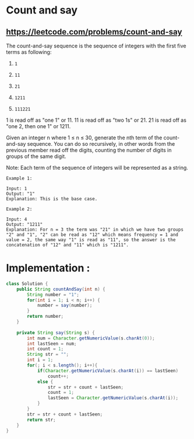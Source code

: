 # Count and say
## https://leetcode.com/problems/count-and-say

The count-and-say sequence is the sequence of integers with the first five terms as following:

1.     1
2.     11
3.     21
4.     1211
5.     111221

1 is read off as "one 1" or 11.
11 is read off as "two 1s" or 21.
21 is read off as "one 2, then one 1" or 1211.

Given an integer n where 1 ≤ n ≤ 30, generate the nth term of the count-and-say sequence. You can do so recursively, in other words from the previous member read off the digits, counting the number of digits in groups of the same digit.

Note: Each term of the sequence of integers will be represented as a string.
```
Example 1:

Input: 1
Output: "1"
Explanation: This is the base case.

Example 2:

Input: 4
Output: "1211"
Explanation: For n = 3 the term was "21" in which we have two groups "2" and "1", "2" can be read as "12" which means frequency = 1 and value = 2, the same way "1" is read as "11", so the answer is the concatenation of "12" and "11" which is "1211".
```
# Implementation :

```java
class Solution {
    public String countAndSay(int n) {
        String number = "1";
        for(int i = 1; i < n; i++) {
            number = say(number);
        }
        return number;
    }
    
    private String say(String s) {
        int num = Character.getNumericValue(s.charAt(0));
        int lastSeen = num;
        int count = 1;
        String str = "";
        int i = 1;
        for(; i < s.length(); i++){
            if(Character.getNumericValue(s.charAt(i)) == lastSeen)
                count++;
            else {
                str = str + count + lastSeen;
                count = 1;
                lastSeen = Character.getNumericValue(s.charAt(i));
            }
        }
        str = str + count + lastSeen;
        return str;
    }
}
```

